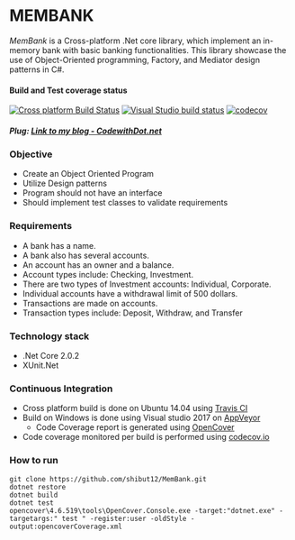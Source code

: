 # MEMBANK

*MemBank* is a Cross-platform .Net core library, which implement an in-memory bank with basic banking functionalities. This library showcase the use of Object-Oriented programming, Factory, and Mediator design patterns in C#.
#### Build and Test coverage status
[![Cross platform Build Status](https://travis-ci.org/shibut12/MemBank.svg?branch=master)](https://travis-ci.org/shibut12/MemBank) [![Visual Studio build status](https://ci.appveyor.com/api/projects/status/d4sbcxjuevtmk80y?svg=true)](https://ci.appveyor.com/project/shibut12/membank/branch/master) [![codecov](https://codecov.io/gh/shibut12/MemBank/branch/master/graph/badge.svg)](https://codecov.io/gh/shibut12/MemBank)

##### Plug: [Link to my blog - CodewithDot.net](http://www.codewithdot.net)
### Objective
* Create an Object Oriented Program
* Utilize Design patterns
* Program should not have an interface
* Should implement test classes to validate requirements
### Requirements
* A bank has a name.
* A bank also has several accounts.
* An account has an owner and a balance.
* Account types include: Checking, Investment.
* There are two types of Investment accounts: Individual, Corporate.
* Individual accounts have a withdrawal limit of 500 dollars.
* Transactions are made on accounts.
* Transaction types include: Deposit, Withdraw, and Transfer
### Technology stack
* .Net Core 2.0.2
* XUnit.Net
### Continuous Integration
 * Cross platform build is done on Ubuntu 14.04 using [Travis CI](https://travis-ci.org)
 * Build on Windows is done using Visual studio 2017 on [AppVeyor](https://www.appveyor.com)
   * Code Coverage report is generated using [OpenCover](https://github.com/OpenCover/opencover)
 * Code coverage monitored per build is performed using [codecov.io](https://codecov.io)
### How to run
```shell
git clone https://github.com/shibut12/MemBank.git
dotnet restore
dotnet build
dotnet test
opencover\4.6.519\tools\OpenCover.Console.exe -target:"dotnet.exe" -targetargs:" test " -register:user -oldStyle -output:opencoverCoverage.xml
```
